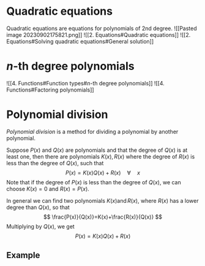 # Quadratic equations
Quadratic equations are equations for polynomials of 2nd degree.
![[Pasted image 20230902175821.png]]
![[2. Equations#Quadratic equations]]
![[2. Equations#Solving quadratic equations#General solution]]

# $n$-th degree polynomials
![[4. Functions#Function types#$n$-th degree polynomials]]
![[4. Functions#Factoring polynomials]]

# Polynomial division
*Polynomial division* is a method for dividing a polynomial by another polynomial.

Suppose $P(x)$ and $Q(x)$ are polynomials and that the degree of $Q(x)$ is at least one, then there are polynomials $K(x), R(x)$ where the degree of $R(x)$ is less than the degree of $Q(x)$, such that $$ P(x)=K(x) Q(x)+R(x) \quad \forall \quad x $$Note that if the degree of $P(x)$ is less than the degree of $Q(x)$, we can choose $K(x)=0$ and $R(x)=P(x)$.

In general we can find two polynomials $K(x)\operatorname{and} R(x)$, where $R(x)$ has a lower degree than $Q(x)$, so that $$ \frac{P(x)}{Q(x)}=K(x)+\frac{R(x)}{Q(x)} $$ Multiplying by $Q(x)$, we get $$ P(x)=K(x) Q(x)+R(x) $$
## Example
